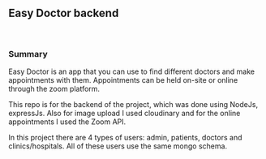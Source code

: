 ## Easy Doctor backend

<br/>

### Summary

<p>Easy Doctor is an app that you can use to find different doctors and make appointments with them. Appointments can be held on-site or online through the zoom platform.</p>
<p>This repo is for the backend of the project, which was done using NodeJs, expressJs. Also for image upload I used cloudinary and for the online appointments I used the Zoom API. </p>
<p>In this project there are 4 types of users: admin, patients, doctors and clinics/hospitals. All of these users use the same mongo schema.</p>
